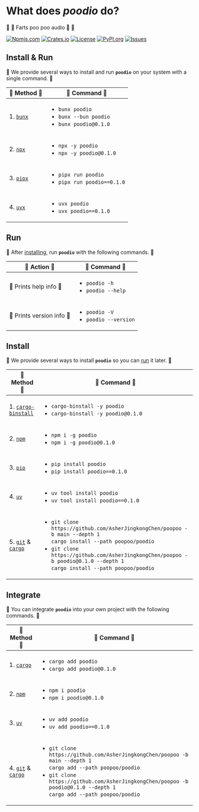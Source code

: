 # What does _**poodio**_ do?

💩 💨 Farts poo poo audio 💨 💩

[![Npmjs.com](https://img.shields.io/npm/v/poodio?style=for-the-badge&label=NPMJS&logo=npm&logoColor=%23c33&labelColor=%23333&color=%23c33)](https://www.npmjs.com/package/poodio)
[![Crates.io](https://img.shields.io/crates/v/poodio?style=for-the-badge&label=CRATES&logo=docs.rs&logoColor=%23fc3&labelColor=%23333&color=%23fc3)](https://docs.rs/poodio)
[![License](https://img.shields.io/crates/l/poodio?style=for-the-badge&label=LICENSE&logo=opensourceinitiative&logoColor=%23fff&labelColor=%23333&color=%234a3)](https://docs.rs/crate/poodio/latest/source/LICENSE.txt)
[![PyPI.org](https://img.shields.io/pypi/v/poodio?style=for-the-badge&label=PYPI&logo=pypi&logoColor=%23fc4&labelColor=%23333&color=%2337a)](https://pypi.org/project/poodio/)
[![Issues](https://img.shields.io/github/issues/AsherJingkongChen/poopoo?style=for-the-badge&label=ISSUES&logo=github&logoColor=%23fff&labelColor=%23333&color=%23eee)](https://github.com/AsherJingkongChen/poopoo/issues)

## Install & Run

💩 We provide several ways to install and run **`poodio`** on your system with a single command. 💩

| 💩 Method 💩                                        | 💩 Command 💩                                                                           |
| --------------------------------------------------- | --------------------------------------------------------------------------------------- |
| 1. [`bunx`](https://bun.sh/)                        | <ul><li>`bunx poodio`</li><li>`bunx --bun poodio`</li><li>`bunx poodio@0.1.0`</li></ul> |
| 2. [`npx`](https://nodejs.org/en/download/)         | <ul><li>`npx -y poodio`</li><li>`npx -y poodio@0.1.0`</li></ul>                         |
| 3. [`pipx`](https://pypi.org/project/pipx/)         | <ul><li>`pipx run poodio`</li><li>`pipx run poodio==0.1.0`</li></ul>                    |
| 4. [`uvx`](https://docs.astral.sh/uv/#installation) | <ul><li>`uvx poodio`</li><li>`uvx poodio==0.1.0`</li></ul>                              |

## Run

💩 After [installing](#install), run **`poodio`** with the following commands. 💩

| 💩 Action 💩              | 💩 Command 💩                                            |
| ------------------------- | -------------------------------------------------------- |
| 💩 Prints help info 💩    | <ul><li>`poodio -h`</li><li>`poodio --help`</li></ul>    |
| 💩 Prints version info 💩 | <ul><li>`poodio -V`</li><li>`poodio --version`</li></ul> |

## Install

💩 We provide several ways to install **`poodio`** so you can [run](#run) it later. 💩

| 💩 Method 💩                                                                                                             | 💩 Command 💩                                                                                                                                                                                                                                                         |
| ------------------------------------------------------------------------------------------------------------------------ | --------------------------------------------------------------------------------------------------------------------------------------------------------------------------------------------------------------------------------------------------------------------- |
| 1. [`cargo-binstall`](https://github.com/cargo-bins/cargo-binstall?tab=readme-ov-file#installation)                      | <ul><li>`cargo-binstall -y poodio`</li><li>`cargo-binstall -y poodio@0.1.0`</li></ul>                                                                                                                                                                                 |
| 2. [`npm`](https://nodejs.org/en/download/)                                                                              | <ul><li>`npm i -g poodio`</li><li>`npm i -g poodio@0.1.0` </li></ul>                                                                                                                                                                                                  |
| 3. [`pip`](https://pip.pypa.io/en/stable/installation/)                                                                  | <ul><li>`pip install poodio`</li><li>`pip install poodio==0.1.0`</li></ul>                                                                                                                                                                                            |
| 4. [`uv`](https://docs.astral.sh/uv/#installation)                                                                       | <ul><li>`uv tool install poodio`</li><li>`uv tool install poodio==0.1.0`</li></ul>                                                                                                                                                                                    |
| 5. [`git`](https://git-scm.com/downloads) & [`cargo`](https://doc.rust-lang.org/cargo/getting-started/installation.html) | <ul><li>`git clone https://github.com/AsherJingkongChen/poopoo -b main --depth 1`<br>`cargo install --path poopoo/poodio`</li><li>`git clone https://github.com/AsherJingkongChen/poopoo -b poodio@0.1.0 --depth 1`<br>`cargo install --path poopoo/poodio`</li></ul> |

## Integrate

💩 You can integrate **`poodio`** into your own project with the following commands. 💩

| 💩 Method 💩                                                                                                             | 💩 Command 💩                                                                                                                                                                                                                                                 |
| ------------------------------------------------------------------------------------------------------------------------ | ------------------------------------------------------------------------------------------------------------------------------------------------------------------------------------------------------------------------------------------------------------- |
| 1. [`cargo`](https://doc.rust-lang.org/cargo/getting-started/installation.html)                                          | <ul><li>`cargo add poodio`</li><li>`cargo add poodio@0.1.0`</li></ul>                                                                                                                                                                                         |
| 2. [`npm`](https://nodejs.org/en/download/)                                                                              | <ul><li>`npm i poodio`</li><li>`npm i poodio@0.1.0` </li></ul>                                                                                                                                                                                                |
| 3. [`uv`](https://docs.astral.sh/uv/#installation)                                                                       | <ul><li>`uv add poodio`</li><li>`uv add poodio==0.1.0`</li></ul>                                                                                                                                                                                              |
| 4. [`git`](https://git-scm.com/downloads) & [`cargo`](https://doc.rust-lang.org/cargo/getting-started/installation.html) | <ul><li>`git clone https://github.com/AsherJingkongChen/poopoo -b main --depth 1`<br>`cargo add --path poopoo/poodio`</li><li>`git clone https://github.com/AsherJingkongChen/poopoo -b poodio@0.1.0 --depth 1`<br>`cargo add --path poopoo/poodio`</li></ul> |
